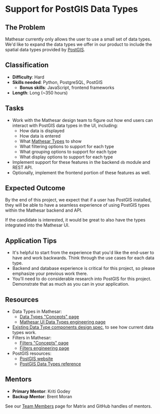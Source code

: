 # Support for PostGIS Data Types

## The Problem
Mathesar currently only allows the user to use a small set of data types. We'd like to expand the data types we offer in our product to include the spatial data types provided by [PostGIS](http://postgis.net/).

## Classification
- **Difficulty**: Hard
- **Skills needed**: Python, PostgreSQL, PostGIS
  - **Bonus skills**: JavaScript, frontend frameworks
- **Length**: Long (~350 hours)

## Tasks
- Work with the Mathesar design team to figure out how end users can interact with PostGIS data types in the UI, including:
  - How data is displayed
  - How data is entered
  - What [Mathesar Types](/engineering/glossary/ui-types) to show
  - What filtering options to support for each type
  - What grouping options to support for each type
  - What display options to support for each type
- Implement support for these features in the backend `db` module and REST API.
- Optionally, implement the frontend portion of these features as well.

## Expected Outcome
By the end of this project, we expect that if a user has PostGIS installed, they will be able to have a seamless experience of using PostGIS types within the Mathesar backend and API.

If the candidate is interested, it would be great to also have the types integrated into the Mathesar UI.

## Application Tips
- It's helpful to start from the experience that you'd like the end-user to have and work backwards. Think through the use cases for each data type.
- Backend and database experience is critical for this project, so please emphasize your previous work there.
- You'll need to do considerable research into PostGIS for this project. Demonstrate that as much as you can in your application.

## Resources
- Data Types in Mathesar:
  - [Data Types "Concepts" page](/product/concepts/data-types)
  - [Mathesar UI Data Types engineering page](/engineering/glossary/ui-types)
- [Existing Data Type components design spec](/design/specs/global-data-type-components), to see how current data types work.
- Filters in Mathesar:
  - [Filters "Concepts" page](/product/concepts/filters)
  - [Filters engineering page](/engineering/glossary/filters)
- PostGIS resources:
  - [PostGIS website](http://postgis.net/)
  - [PostGIS Data Types reference](https://postgis.net/docs/reference.html#PostGIS_Types)

## Mentors
- **Primary Mentor**: Kriti Godey
- **Backup Mentor**: Brent Moran

See our [Team Members](/team/members) page for Matrix and GitHub handles of mentors.